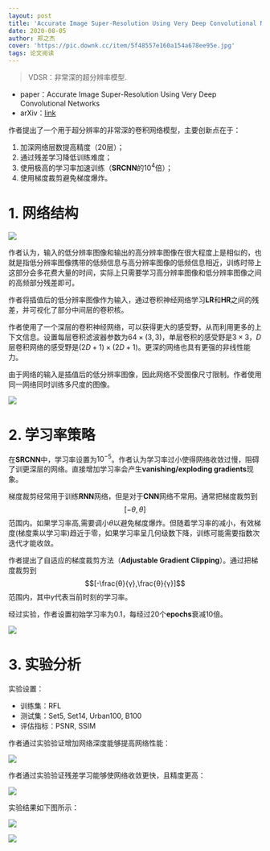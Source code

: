 ```yaml
---
layout: post
title: 'Accurate Image Super-Resolution Using Very Deep Convolutional Networks'
date: 2020-08-05
author: 郑之杰
cover: 'https://pic.downk.cc/item/5f48557e160a154a678ee95e.jpg'
tags: 论文阅读
---
```


> VDSR：非常深的超分辨率模型.

- paper：Accurate Image Super-Resolution Using Very Deep Convolutional Networks
- arXiv：[link](https://arxiv.org/abs/1511.04587v1)

作者提出了一个用于超分辨率的非常深的卷积网络模型，主要创新点在于：
1. 加深网络层数提高精度（$20$层）；
2. 通过残差学习降低训练难度；
3. 使用极高的学习率加速训练（**SRCNN**的$10^4$倍）；
4. 使用梯度裁剪避免梯度爆炸。

# 1. 网络结构

![](https://pic.downk.cc/item/5f4867f8160a154a67935054.jpg)

作者认为，输入的低分辨率图像和输出的高分辨率图像在很大程度上是相似的，也就是指低分辨率图像携带的低频信息与高分辨率图像的低频信息相近，训练时带上这部分会多花费大量的时间，实际上只需要学习高分辨率图像和低分辨率图像之间的高频部分残差即可。

作者将插值后的低分辨率图像作为输入，通过卷积神经网络学习**LR**和**HR**之间的残差，并可视化了部分中间层的卷积核。

作者使用了一个深层的卷积神经网络，可以获得更大的感受野，从而利用更多的上下文信息。设置每层卷积滤波器参数为$64×(3,3)$，单层卷积的感受野是$3×3$，$D$层卷积网络的感受野是$(2D+1)×(2D+1)$。更深的网络也具有更强的非线性能力。

由于网络的输入是插值后的低分辨率图像，因此网络不受图像尺寸限制。作者使用同一网络同时训练多尺度的图像。

![](https://pic.downk.cc/item/5f4870b7160a154a679585ce.jpg)

# 2. 学习率策略
在**SRCNN**中，学习率设置为$10^{-5}$。作者认为学习率过小使得网络收敛过慢，阻碍了训更深层的网络。直接增加学习率会产生**vanishing/exploding gradients**现象。

梯度裁剪经常用于训练**RNN**网络，但是对于**CNN**网络不常用。通常把梯度裁剪到$$[-θ,θ]$$范围内。如果学习率高,需要调小$θ$以避免梯度爆炸。但随着学习率的减小，有效梯度(梯度乘以学习率)趋近于零，如果学习率呈几何级数下降，训练可能需要指数次迭代才能收敛。

作者提出了自适应的梯度裁剪方法（**Adjustable Gradient Clipping**）。通过把梯度裁剪到$$[-\frac{θ}{γ},\frac{θ}{γ}]$$范围内，其中$γ$代表当前时刻的学习率。

经过实验，作者设置初始学习率为$0.1$，每经过$20$个**epochs**衰减$10$倍。

![](https://pic.downk.cc/item/5f486b82160a154a679433b3.jpg)

# 3. 实验分析
实验设置：
- 训练集：RFL
- 测试集：Set5, Set14, Urban100, B100
- 评估指标：PSNR, SSIM

作者通过实验验证增加网络深度能够提高网络性能：

![](https://pic.downk.cc/item/5f486f46160a154a67952045.jpg)

作者通过实验验证残差学习能够使网络收敛更快，且精度更高：

![](https://pic.downk.cc/item/5f486fc2160a154a679540fe.jpg)

实验结果如下图所示：

![](https://pic.downk.cc/item/5f486d90160a154a6794b1f4.jpg)

![](https://pic.downk.cc/item/5f486ddb160a154a6794c2bd.jpg)
